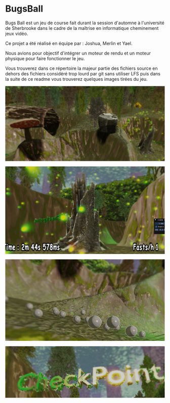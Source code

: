 # BugsBall
Bugs Ball est un jeu de course fait durant la session d'automne à l'université de Sherbrooke dans le cadre de la maîtrise en informatique cheminement jeux vidéo.

Ce projet a été réalisé en équipe par : Joshua, Merlin et Yael.

Nous avions pour objectif d'intégrer un moteur de rendu et un moteur physique pour faire fonctionner le jeu.

Vous trouverez dans ce répertoire la majeur partie des fichiers source en dehors des fichiers considéré trop lourd par git sans utiliser LFS puis dans la suite de ce readme vous trouverez quelques images tirées du jeu.

 ![Vue globale](/Images/global.png "Vue globale de la carte")
 
 ![Image d'arber avec des lucioles](/Images/Arbre.png "Passage de l'arbre") 
 
 ![Bloom](/Images/bloom.png "Bloom") 
 
 ![Checkpoint](/Images/cp.png "Checkpoint") 
